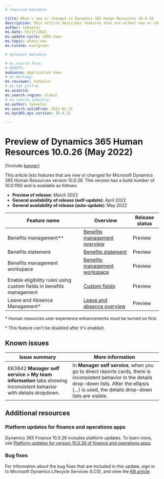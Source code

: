 ```yaml
---
# required metadata

title: What's new or changed in Dynamics 365 Human Resources 10.0.26
description: This article describes features that are either new or changed in the Dynamics 365 Human Resources version 10.0.26 preview release.
author: twheeloc
ms.date: 03/17/2022
ms.update-cycle: 1095-days
ms.topic: whats-new
ms.custom: evergreen 

# optional metadata

# ms.search.form: 
# ROBOTS: 
audience: Application User
# ms.devlang: 
ms.reviewer: twheeloc
# ms.tgt_pltfrm: 
ms.assetid: 
ms.search.region: Global
# ms.search.industry: 
ms.author: twheeloc
ms.search.validFrom: 2022-01-31 
ms.dyn365.ops.version: 10.0.25

---
```


# Preview of Dynamics 365 Human Resources 10.0.26 (May 2022)

[!include [banner](../../includes/preview-banner.md)]

This article lists features that are new or changed for Microsoft Dynamics 365 Human Resources version 10.0.26. This version has a build number of 10.0.1192 and is available as follows:

- **Preview of release:** March 2022
- **General availability of release (self-update):** April 2022
- **General availability of release (auto-update):** May 2022

| Feature name | Overview | Release status |
|--------------|----------|----------------|
| Benefits management\*&dagger; | [Benefits management overview](../../human-resources/hr-benefits-management-overview.md) | Preview |
| Benefits statement | [Benefits statement](../../human-resources/hr-benefits-statement.md) | Preview |
| Benefits management workspace | [Benefits management workspace](../../human-resources/hr-benefits-management-workspace.md) | Preview |
| Enable eligibility rules using custom fields in benefits management |[Custom fields](../../human-resources/hr-benefits-setup-eligibility-rules.md#using-custom-fields-in-eligibility-rules) | Preview |
| Leave and Absence Management\* | [Leave and absence overview](../../human-resources/hr-leave-and-absence-overview.md) | Preview |

\* Human resources user experience enhancements must be turned on first.

&dagger; This feature can't be disabled after it's enabled.

## Known issues

| Issue summary | More information |
|---------------|------------------|
| 663842 **Manager self service \> My team information** tabs showing inconsistent behavior with details dropdown. | In **Manager self service**, when you go to direct reports cards, there is inconsistent behavior in the details drop-down lists. After the ellipsis (...) is used, the details drop-down lists are visible. |

## Additional resources

### Platform updates for finance and operations apps

Dynamics 365 Finance 10.0.26 includes platform updates. To learn more, see [Platform updates for version 10.0.26 of finance and operations apps](../../fin-ops-core/dev-itpro/get-started/whats-new-platform-updates-10-0-26.md).

### Bug fixes

For information about the bug fixes that are included in this update, sign in to Microsoft Dynamics Lifecycle Services (LCS), and view the [KB article](https://fix.lcs.dynamics.com/Issue/Details?bugId=662864).

